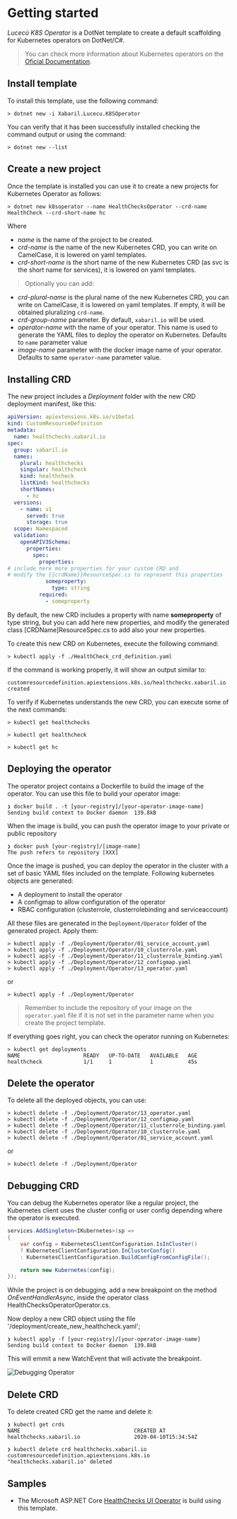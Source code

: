 # Getting started

*Lucecú K8S Operator* is a DotNet template to create a default scaffolding for Kubernetes operators on DotNet/C#.

> You can check more information about Kubernetes operators on the [Oficial Documentation](https://kubernetes.io/docs/concepts/extend-kubernetes/operator/).

## Install template

To install this template, use the following command:

```shell
> dotnet new -i Xabaril.Lucecu.K8SOperator
```
You can verify that it has been successfully installed checking the command output or using the command:

```shell
> dotnet new --list
```

## Create a new project

Once the template is installed you can use it to create a new projects for Kubernetes Operator as follows:

```shell
> dotnet new k8soperator --name HealthChecksOperator --crd-name HealthCheck --crd-short-name hc
```

Where

- *name* is the name of the project to be created.
- *crd-name* is the name of the new Kubernetes CRD, you can write on CamelCase, it is lowered on yaml templates.
- *crd-short-name* is the short name of the new Kubernetes CRD (as svc is the short name for services), it is lowered on yaml templates.

> Optionally you can add:

- *crd-plural-name* is the plural name of the new Kubernetes CRD, you can write on CamelCase, it is lowered on yaml templates. If empty, it will be obtained pluralizing `crd-name`.
- *crd-group-name* parameter. By default, `xabaril.io` will be used.
- *operator-name* with the name of your operator. This name is used to generate the YAML files to deploy the operator on Kubernetes. Defaults to `name` parameter value
- *image-name* parameter with the docker image name of your operator. Defaults to same `operator-name` parameter value.

## Installing CRD

The new project includes a *Deployment* folder with the new CRD deployment manifest, like this:

```yaml
apiVersion: apiextensions.k8s.io/v1beta1
kind: CustomResourceDefinition
metadata:
  name: healthchecks.xabaril.io
spec:
  group: xabaril.io
  names:
    plural: healthchecks
    singular: healthcheck
    kind: healthcheck
    listKind: healthchecks
    shortNames:
      - hc
  versions:
    - name: v1
      served: true
      storage: true
  scope: Namespaced
  validation:
    openAPIV3Schema:
      properties:
        spec:
          properties:
# include here more properties for your custom CRD and 
# modify the {{crdName}}ResourceSpec.cs to represent this properties
            someproperty:
              type: string
          required:
            - someproperty
```

By default, the new CRD includes a property with name **someproperty** of type string, but you can add here new properties, and modify the generated class [CRDName]ResourceSpec.cs to add also your new properties.

To create this new CRD on Kubernetes, execute the following command:

```shell
> kubectl apply -f ./HealthCheck_crd_definition.yaml
```
If the command is working properly, it will show an output similar to:

```shell
customresourcedefinition.apiextensions.k8s.io/healthchecks.xabaril.io created
```
To verify if Kubernetes understands the new CRD, you can execute some of the next commands:

```shell
> kubectl get healthchecks
```
```shell
> kubectl get healthcheck
```
```shell
> kubectl get hc
```

## Deploying the operator

The operator project contains a Dockerfile to build the image of the operator. You can use this file to build your operator image:

```shell
❯ docker build . -t [your-registry]/[your-operator-image-name]
Sending build context to Docker daemon  139.8kB
```

When the image is build, you can push the operator image to your private or public repository

```shell
❯ docker push [your-registry]/[image-name]
The push refers to repository [XXX]
```

Once the image is pushed, you can deploy the operator in the cluster with a set of basic YAML files included on the template. Following kubernetes objects are generated:

- A deployment to install the operator
- A configmap to allow configuration of the operator
- RBAC configuration (clusterrole, clusterrolebinding and serviceaccount)

All these files are generated in the `Deployment/Operator` folder of the generated project. Apply them:

```shell
> kubectl apply -f ./Deployment/Operator/01_service_account.yaml
> kubectl apply -f ./Deployment/Operator/10_clusterrole.yaml
> kubectl apply -f ./Deployment/Operator/11_clusterrole_binding.yaml
> kubectl apply -f ./Deployment/Operator/12_configmap.yaml
> kubectl apply -f ./Deployment/Operator/13_operator.yaml
```

or

```shell
> kubectl apply -f ./Deployment/Operator
```


> Remember to include the repository of your image on the `operator.yaml` file if it is not set in the parameter name when you create the project template.

If everything goes right, you can check the operator running on Kubernetes:

```shell
> kubectl get deployments
NAME                    READY   UP-TO-DATE   AVAILABLE   AGE
healthcheck             1/1     1            1           45s
```

## Delete the operator

To delete all the deployed objects, you can use:

```shell
> kubectl delete -f ./Deployment/Operator/13_operator.yaml
> kubectl delete -f ./Deployment/Operator/12_configmap.yaml
> kubectl delete -f ./Deployment/Operator/11_clusterrole_binding.yaml
> kubectl delete -f ./Deployment/Operator/10_clusterrole.yaml
> kubectl delete -f ./Deployment/Operator/01_service_account.yaml
```

or

```shell
> kubectl delete -f ./Deployment/Operator
```

## Debugging CRD

You can debug the Kubernetes operator like a regular project, the Kubernetes client uses the cluster config or user config depending where the operator is executed.

```csharp
services.AddSingleton<IKubernetes>(sp =>
{
    var config = KubernetesClientConfiguration.IsInCluster() 
    ? KubernetesClientConfiguration.InClusterConfig() 
    : KubernetesClientConfiguration.BuildConfigFromConfigFile();

    return new Kubernetes(config);
});
```

While the project is on debugging, add a new breakpoint on the method *OnEventHandlerAsync*, inside the operator class HealthChecksOperatorOperator.cs.

Now deploy a new CRD object using the file '/deployment/create_new_healthcheck.yaml';

```shell
❯ kubectl apply -f [your-registry]/[your-operator-image-name]
Sending build context to Docker daemon  139.8kB
```

This will emmit a new WatchEvent that will activate the breakpoint.

![Debugging Operator](./images/debug_operator.png)


## Delete CRD

To delete created CRD get the name and delete it:

```shell
❯ kubectl get crds
NAME                                    CREATED AT
healthchecks.xabaril.io                 2020-04-10T15:34:54Z
```

```shell
❯ kubectl delete crd healthchecks.xabaril.io
customresourcedefinition.apiextensions.k8s.io "healthchecks.xabaril.io" deleted
```

## Samples

-  The Microsoft ASP.NET Core [HealthChecks UI Operator](https://github.com/Xabaril/AspNetCore.Diagnostics.HealthChecks) is build using this template.
